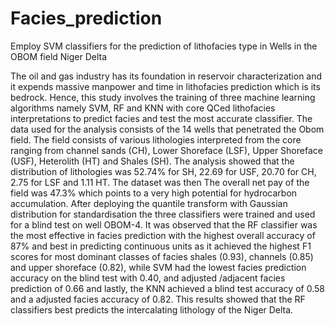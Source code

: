 # Facies_prediction
Employ SVM classifiers for the prediction of lithofacies type in Wells in the OBOM field Niger Delta



The oil and gas industry has its foundation in reservoir characterization and it expends massive manpower and time in lithofacies prediction which is its bedrock. Hence, this study involves the training of three machine learning algorithms namely SVM, RF and KNN with core QCed lithofacies interpretations to predict facies and test the most accurate classifier. The data used for the analysis consists of the 14 wells that penetrated the Obom field. The field consists of various lithologies interpreted from the core ranging from channel sands (CH), Lower Shoreface (LSF), Upper Shoreface (USF), Heterolith (HT) and Shales (SH). The analysis showed that the distribution of lithologies was 52.74% for SH, 22.69 for USF, 20.70 for CH, 2.75 for LSF and 1.11 HT. The dataset was then The overall net pay of the field was 47.3% which points to a very high potential for hydrocarbon accumulation. After deploying the quantile transform with Gaussian distribution for standardisation the three classifiers were trained and used for a blind test on well OBOM-4. It was observed that the RF classifier was the most effective in facies prediction with the highest overall accuracy of 87% and best in predicting continuous units as it achieved the highest F1 scores for most dominant classes of facies shales (0.93), channels (0.85) and upper shoreface (0.82), while SVM had the lowest facies prediction accuracy on the blind test with 0.40, and adjusted /adjacent facies prediction of 0.66 and lastly, the KNN achieved a blind test accuracy of 0.58 and a adjusted facies accuracy of 0.82. This results showed that the RF classifiers best predicts the intercalating lithology of the Niger Delta.
